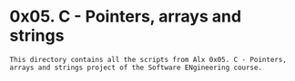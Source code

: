 # 0x05. C - Pointers, arrays and strings
	This directory contains all the scripts from Alx 0x05. C - Pointers, arrays and strings project of the Software ENgineering course.
